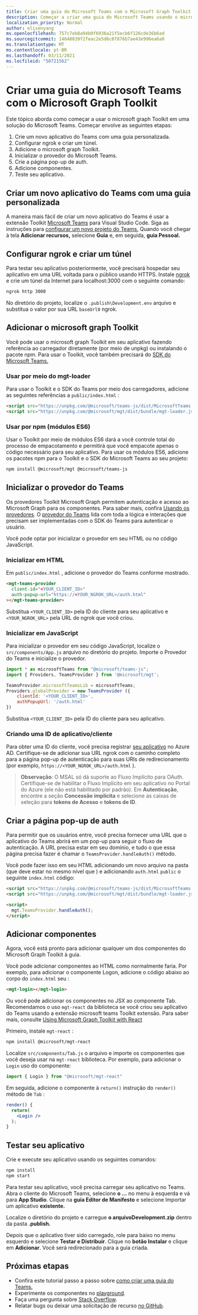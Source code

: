 ```yaml
---
title: Criar uma guia do Microsoft Teams com o Microsoft Graph Toolkit
description: Começar a criar uma guia do Microsoft Teams usando o microsoft graph Toolkit.
localization_priority: Normal
author: elisenyang
ms.openlocfilehash: 757c7eb8a94b0f6936a21f5ecb6f126cde36b6ad
ms.sourcegitcommit: 14648839f2feac2e5d6c8f876b7ae43e996ea6a0
ms.translationtype: MT
ms.contentlocale: pt-BR
ms.lasthandoff: 03/11/2021
ms.locfileid: "50721562"
---
```

# <a name="build-a-microsoft-teams-tab-with-the-microsoft-graph-toolkit"></a>Criar uma guia do Microsoft Teams com o Microsoft Graph Toolkit

Este tópico aborda como começar a usar o microsoft graph Toolkit em uma solução do Microsoft Teams. Começar envolve as seguintes etapas:

1. Crie um novo aplicativo do Teams com uma guia personalizada.
2. Configurar ngrok e criar um túnel.
3. Adicione o microsoft graph Toolkit.
4. Inicializar o provedor do Microsoft Teams.
5. Crie a página pop-up de auth.
6. Adicione componentes.
7. Teste seu aplicativo.

## <a name="create-a-new-teams-application-with-a-custom-tab"></a>Criar um novo aplicativo do Teams com uma guia personalizada

A maneira mais fácil de criar um novo aplicativo do Teams é usar a extensão Toolkit [Microsoft Teams](https://marketplace.visualstudio.com/items?itemName=TeamsDevApp.ms-teams-vscode-extension) para Visual Studio Code. Siga as instruções para [configurar um novo projeto do Teams.](/microsoftteams/platform/toolkit/visual-studio-code-overview#set-up-a-new-teams-project) Quando você chegar à tela **Adicionar recursos,** selecione **Guia** e, em seguida, **guia Pessoal.**

## <a name="set-up-ngrok-and-create-a-tunnel"></a>Configurar ngrok e criar um túnel

Para testar seu aplicativo posteriormente, você precisará hospedar seu aplicativo em uma URL voltada para o público usando HTTPS. Instale [ngrok](https://ngrok.com/download) e crie um túnel da Internet para localhost:3000 com o seguinte comando:

```bash
ngrok http 3000
```
No diretório do projeto, localize o `.publish\Development.env` arquivo e substitua o valor por sua URL `baseUrl0` ngrok.

## <a name="add-the-microsoft-graph-toolkit"></a>Adicionar o microsoft graph Toolkit

Você pode usar o microsoft graph Toolkit em seu aplicativo fazendo referência ao carregador diretamente (por meio de unpkg) ou instalando o pacote npm. Para usar o Toolkit, você também precisará do [SDK do Microsoft Teams.](/javascript/api/overview/msteams-client?view=msteams-client-js-latest)

### <a name="use-via-mgt-loader"></a>Usar por meio do mgt-loader
Para usar o Toolkit e o SDK do Teams por meio dos carregadores, adicione as seguintes referências a `public/index.html` :

```html
<script src="https://unpkg.com/@microsoft/teams-js/dist/MicrosoftTeams.min.js" crossorigin="anonymous"></script>
<script src="https://unpkg.com/@microsoft/mgt/dist/bundle/mgt-loader.js"></script>
```

### <a name="use-via-npm-es6-modules"></a>Usar por npm (módulos ES6)
Usar o Toolkit por meio de módulos ES6 dará a você controle total do processo de empacotamento e permitirá que você empacote apenas o código necessário para seu aplicativo. Para usar os módulos ES6, adicione os pacotes npm para o Toolkit e o SDK do Microsoft Teams ao seu projeto:

```bash
npm install @microsoft/mgt @microsoft/teams-js
```

## <a name="initialize-the-teams-provider"></a>Inicializar o provedor do Teams

Os provedores Toolkit Microsoft Graph permitem autenticação e acesso ao Microsoft Graph para os componentes. Para saber mais, confira [Usando os provedores](../providers/providers.md). O [provedor do Teams](../providers/teams.md) lida com toda a lógica e interações que precisam ser implementadas com o SDK do Teams para autenticar o usuário.

Você pode optar por inicializar o provedor em seu HTML ou no código JavaScript. 

### <a name="initialize-in-html"></a>Inicializar em HTML

Em `public/index.html` , adicione o provedor do Teams conforme mostrado.

```html
<mgt-teams-provider
  client-id="<YOUR_CLIENT_ID>"
  auth-popup-url="https://<YOUR_NGROK_URL>/auth.html"
></mgt-teams-provider>
```

Substitua `<YOUR_CLIENT_ID>` pela ID do cliente para seu aplicativo e `<YOUR_NGROK_URL>` pela URL de ngrok que você criou.

### <a name="initialize-in-javascript"></a>Inicializar em JavaScript

Para inicializar o provedor em seu código JavaScript, localize o `src/components/App.js` arquivo no diretório do projeto. Importe o Provedor do Teams e inicialize o provedor.

```js
import * as microsoftTeams from "@microsoft/teams-js";
import { Providers, TeamsProvider } from '@microsoft/mgt';

TeamsProvider.microsoftTeamsLib = microsoftTeams;
Providers.globalProvider = new TeamsProvider ({
    clientId: '<YOUR_CLIENT_ID>',
    authPopupUrl: '/auth.html'
})
```
Substitua `<YOUR_CLIENT_ID>` pela ID do cliente para seu aplicativo.

### <a name="creating-an-appclient-id"></a>Criando uma ID de aplicativo/cliente
Para obter uma ID do cliente, você precisa registrar [seu aplicativo](../../auth-register-app-v2.md) no Azure AD. Certifique-se de adicionar sua URL ngrok com o caminho completo para a página pop-up de autenticação para suas URIs de redirecionamento (por exemplo, `https://<YOUR_NGROK_URL>/auth.html` ).
>**Observação**: O MSAL só dá suporte ao Fluxo Implícito para OAuth. Certifique-se de habilitar o Fluxo Implícito em seu aplicativo no Portal do Azure (ele não está habilitado por padrão). Em **Autenticação**, encontre a seção **Concessão implícita** e selecione as caixas de seleção para **tokens de Acesso** e **tokens de ID**. 

## <a name="create-the-auth-popup-page"></a>Criar a página pop-up de auth

Para permitir que os usuários entre, você precisa fornecer uma URL que o aplicativo do Teams abrirá em um pop-up para seguir o fluxo de autenticação. A URL precisa estar em seu domínio, e tudo o que essa página precisa fazer é chamar o `TeamsProvider.handleAuth()` método.

Você pode fazer isso em seu HTML adicionando um novo arquivo na pasta (que deve estar no mesmo nível que ) e adicionando `auth.html` `public` o seguinte `index.html` código: 

```html
<script src="https://unpkg.com/@microsoft/teams-js/dist/MicrosoftTeams.min.js" crossorigin="anonymous"></script>
<script src="https://unpkg.com/@microsoft/mgt/dist/bundle/mgt-loader.js"></script>

<script>
  mgt.TeamsProvider.handleAuth();
</script>
```

## <a name="add-components"></a>Adicionar componentes

Agora, você está pronto para adicionar qualquer um dos componentes do Microsoft Graph Toolkit à guia. 

Você pode adicionar componentes ao HTML como normalmente faria. Por exemplo, para adicionar o componente Logon, adicione o código abaixo ao corpo do `index.html` seu :

```html
<mgt-login></mgt-login>
```

Ou você pode adicionar os componentes no JSX ao componente Tab. Recomendamos o uso `mgt-react` da biblioteca se você criou seu aplicativo do Teams usando a extensão microsoft teams Toolkit extensão. Para saber mais, consulte [Using Microsoft Graph Toolkit with React](./use-toolkit-with-react.md)

Primeiro, instale `mgt-react` :

```bash
npm install @microsoft/mgt-react
```

Localize `src/components/Tab.js` o arquivo e importe os componentes que você deseja usar na `mgt-react` biblioteca. Por exemplo, para adicionar o `Login` uso do componente:

```js
import { Login } from "@microsoft/mgt-react"
```

Em seguida, adicione o componente à `return()` instrução do `render()` método de `Tab` :

```jsx
render() {
  return(
    <Login />
  );
}
```

## <a name="test-your-application"></a>Testar seu aplicativo

Crie e execute seu aplicativo usando os seguintes comandos:
```bash
npm install
npm start
```

Para testar seu aplicativo, você precisa carregar seu aplicativo no Teams. Abra o cliente do Microsoft Teams, selecione **o ...** no menu à esquerda e vá para **App Studio**. Clique na **guia Editor de Manifesto** e selecione Importar um aplicativo **existente.**

Localize o diretório do projeto e carregue **o arquivoDevelopment.zip** dentro da pasta **.publish.**

Depois que o aplicativo tiver sido carregado, role para baixo no menu esquerdo e selecione **Testar e Distribuir**. Clique no **botão Instalar** e clique em **Adicionar**. Você será redirecionado para a guia criada.

## <a name="next-steps"></a>Próximas etapas
- Confira este tutorial passo a passo sobre [como criar uma guia do Teams.](https://developer.microsoft.com/graph/blogs/a-lap-around-microsoft-graph-toolkit-day-10-microsoft-graph-toolkit-teams-provider/)
- Experimente os componentes no [playground](https://mgt.dev).
- Faça uma pergunta sobre [Stack Overflow](https://aka.ms/mgt-question).
- Relatar bugs ou deixar uma solicitação de recurso [no GitHub](https://aka.ms/mgt).
